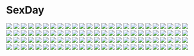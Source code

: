 # SexDay
![](https://konachan.com/image/c4e0fca7fd31ac508dadecc7d5de513a/Konachan.com%20-%20140257%20clouds%20ixaga%20landscape%20original%20scenic.jpg)
![](https://konachan.com/image/1a54973b4782346a0330dc120a052284/Konachan.com%20-%207069%20brown_hair%20crown%20dress%20glasses%20onija_taro%20torn_clothes.jpg)
![](https://konachan.com/image/be043db13404f0bbee4ea9073e4652f4/Konachan.com%20-%20161547%20blue_eyes%20bow%20gray_hair%20katana%20konpaku_youmu%20myon%20shiina_shian%20skirt%20sword%20touhou%20weapon.jpg)
![](https://konachan.com/jpeg/3f1a09a3279b78cb3414d3acd2bf0007/Konachan.com%20-%20162761%20asakura_ryouko%20blue_eyes%20blue_hair%20blush%20brown_eyes%20glasses%20gray_hair%20itou_noiji%20long_hair%20nagato_yuki%20school_uniform%20short_hair%20white%20wink.jpg)
![](https://konachan.com/image/fc93e583ceb78197d4c05769f880eeec/Konachan.com%20-%20115037%20blonde_hair%20blue_eyes%20headband%20katana%20konpaku_youmu%20myon%20school_uniform%20shirt%20short_hair%20sword%20tagme_%28artist%29%20touhou%20uniform%20weapon%20white_hair.jpg)
![](https://konachan.com/jpeg/2fc8bfda7cfa22600d986fa0c454d668/Konachan.com%20-%20230365%20aqua_eyes%20blush%20brown_hair%20building%20cake%20christmas%20city%20dress%20drink%20food%20kazenokaze%20night%20original%20ponytail%20thighhighs%20tree%20zettai_ryouiki.jpg)
![](https://konachan.com/jpeg/5b58c2617ded3f2f08bcc5c3d8891a80/Konachan.com%20-%2085390%20blue_eyes%20kousaka_kirino%20orange_hair%20ore_no_imouto_ga_konna_ni_kawaii_wake_ga_nai%20rainbow%20red%20skirt%20sunglasses%20thighhighs.jpg)
![](https://konachan.com/jpeg/191c2bd23151ddd731d39c32e3262be7/Konachan.com%20-%20139062%20black_hair%20blue_eyes%20blush%20bra%20game_cg%20hazumi_rio%20kosaka_hibiki%20lime_%28company%29%20open_shirt%20panties%20underwear%20undressing.jpg)
![](https://konachan.com/image/6a9cb5b19655f00dd5f481c26e9a9be8/Konachan.com%20-%20135328%20bike_shorts%20blush%20cameltoe%20flat_chest%20gym_uniform%20original%20see_through%20shorts%20spread_legs%20tachimi_%28basue%29%20wet.jpg)
![](https://konachan.com/image/40ab25dab6a9363a42a2d306e3142289/Konachan.com%20-%20129417%20clouds%20gumi%20shorts%20sky%20vocaloid.jpg)
![](https://konachan.com/image/35258e7d01431c6e07ee5c7d6ca55ca1/Konachan.com%20-%20149344%20eyepatch%20hikage%20megami%20mirai_%28senran_kagura%29%20no_bra%20panties%20sarashi%20scan%20school_uniform%20senran_kagura%20torii_takashi%20underwear%20yomi_%28senran_kagura%29.jpg)
![](https://konachan.com/image/65fa3a2a2030b8cb5985feb309a6b80c/Konachan.com%20-%2013078%20tagme.jpg)
![](https://konachan.com/image/b2621ffaff220528390d44a7b7b4bc7d/Konachan.com%20-%2014210%20kazami_mizuho%20onegai_teacher.jpg)
![](https://konachan.com/image/9c4998f3fba09881570cdfbf1922774b/Konachan.com%20-%2071259%20.hack__%20.hack__g.u.%20.hack__link%20alkaid%20haseo.jpg)
![](https://konachan.com/jpeg/8e6357fdc8eaf9aad2c03cdb700e9dcc/Konachan.com%20-%20266399%20bed%20black_hair%20breasts%20game_cg%20long_hair%20love_sweets%20moonstone%20nipples%20nude%20otonashi_kanae%20purple_eyes%20sakurazaka_tsuchiyu.jpg)
![](https://konachan.com/image/dc271a1f31a99db444a203035f9c3b58/Konachan.com%20-%2054927%20barefoot%20eyepatch%20marie_mjolnir%20soul_eater.jpg)
![](https://konachan.com/jpeg/49d7635afb0a0128abfdb78a11a362b2/Konachan.com%20-%20293540%202girls%20autumn%20azur_lane%20barefoot%20bell%20blue_eyes%20breasts%20cleavage%20dress%20flowers%20foxgirl%20leaves%20loli%20long_hair%20ponytail%20putimaxi%20tail%20twintails%20water.jpg)
![](https://konachan.com/image/08476a4767487a84665fb3e3e95e0a0a/Konachan.com%20-%2024613%20kuga_natsuki%20mai-hime.jpg)
![](https://konachan.com/image/bc9598e4bfb3b9c6079a77ee86b5b218/Konachan.com%20-%2040374%20animal_ears%20blue_eyes%20breasts%20brown_hair%20catgirl%20cleavage%20couch%20dress%20h2so4%20island_of_horizon%20lolita_fashion%20long_hair%20tail%20white.jpg)
![](https://konachan.com/image/d22e410dd9d532ad0005d689e372a4c6/Konachan.com%20-%20221463%20amanohana%20black_hair%20dress%20gun%20hat%20long_hair%20original%20red_eyes%20weapon.jpg)
![](https://konachan.com/image/293df4b5a1d20c07c310b53cddc4a938/Konachan.com%20-%20202336%20anthropomorphism%20bonnie23%20flowers%20headband%20japanese_clothes%20kantai_collection%20kimono%20long_hair%20rain%20tree%20umbrella%20water%20white_hair%20yellow_eyes.jpg)
![](https://konachan.com/jpeg/4da542a93969e4d117bbab370e72a171/Konachan.com%20-%20131997%20game_cg%20kimishima_ao%20otome_ga_tsumugu_koi_no_canvas%20shishidou_chiharu.jpg)
![](https://konachan.com/jpeg/fc3736b8826d33e12bac2f42db5cdee8/Konachan.com%20-%20176772%20brown_hair%20elbow_gloves%20flowers%20gloves%20hatsukoi_1_1%20koizumi_amane%20scan%20tokizaki_maya%20wedding_attire.jpg)
![](https://konachan.com/jpeg/1669839ab481e31d2d0a6294b0095afb/Konachan.com%20-%20219527%202girls%20barefoot%20bed%20book%20breasts%20brown_hair%20cleavage%20dangmill%20headband%20instrument%20music%20paper%20short_hair%20skirt%20teddy_bear%20tie%20twins%20yellow_eyes.jpg)
![](https://konachan.com/jpeg/11da518882fcafce32c59b9999e149c9/Konachan.com%20-%206534%20concerto%20fukagawa_ino%20hattori_mitsuru%20music%20oosawa_hitomi.jpg)
![](https://konachan.com/image/ea0cee8738cd57bd0f83d1e531a83110/Konachan.com%20-%2068169%20blue_hair%20blush%20dress%20elbow_gloves%20game_cg%20gloves%20green_eyes%20hanafubuki%20jpeg_artifacts%20long_hair%20necklace%20tagme_%28artist%29%20wedding_attire.jpg)
![](https://konachan.com/image/85cad48c8acdafef81490ec15da39a01/Konachan.com%20-%20276818%20akali%20braids%20breasts%20choker%20cleavage%20evelynn%20foxgirl%20garter%20gloves%20group%20hat%20heart%20kai%27sa%20long_hair%20navel%20panties%20pink_eyes%20ponytail%20skirt%20tail.jpg)
![](https://konachan.com/image/84e61fcc57408f4673a59f06dbbad05d/Konachan.com%20-%2069185%20gumi%20vocaloid.jpg)
![](https://konachan.com/jpeg/ea418535847746026407d4f1933f5232/Konachan.com%20-%20274506%20aqua_eyes%20bed%20blush%20bra%20cropped%20headband%20headphones%20hewsack%20long_hair%20microphone%20navel%20panties%20shirt_lift%20skirt_lift%20thighhighs%20underwear%20vocaloid.jpg)
![](https://konachan.com/jpeg/d853192156a9efe187f029516b66e814/Konachan.com%20-%20290516%20all_male%20armor%20black_hair%20blonde_hair%20blue_eyes%20brain_unglaus%20brown_hair%20cropped%20katana%20male%20overlord%20short_hair%20so-bin%20sword%20waifu2x%20weapon.jpg)
![](https://konachan.com/image/8ec2477c65216232373911aa811510f1/Konachan.com%20-%2060556%20gun%20long_hair%20masariro%20original%20paper%20pixiv_fantasia%20ponytail%20red_eyes%20red_hair%20skirt%20weapon.jpg)
![](https://konachan.com/image/b0da0123f74d472d9096c057b4afc2fb/Konachan.com%20-%2090608%20aragaki_ayase%20black_hair%20blue_eyes%20blush%20bra%20kakura_yoshiki%20ore_no_imouto_ga_konna_ni_kawaii_wake_ga_nai%20panties%20school_uniform%20shirt_lift%20underwear.jpg)
![](https://konachan.com/image/73a4b36d5a0f875c8f31199751244ec9/Konachan.com%20-%20141803%20774_%28nanashi%29%20bike_shorts%20jpeg_artifacts%20school_uniform%20shorts%20tagme.jpg)
![](https://konachan.com/image/69ccd5f4dfb4cd511f6f0cf9c67b61c5/Konachan.com%20-%20124190%20close%20kagamine_len%20kagamine_rin%20male%20polychromatic%20rioko%20vocaloid.jpg)
![](https://konachan.com/image/6d6ab0a9ef33702ff205f3665f47e3eb/Konachan.com%20-%20277232%202girls%20blue_eyes%20brown_hair%20dress%20hug%20long_hair%20mochizuki_shiina%20original%20panties%20pink_hair%20ponytail%20twintails%20underwear%20wink%20yellow_eyes.jpg)
![](https://konachan.com/jpeg/35abe5d29e7d8c2e854d3732cda97c7e/Konachan.com%20-%2031128%20bed%20blood%20censored%20cum%20game_cg%20lyrical_lyric%20marmalade%20mikeou%20nipples.jpg)
![](https://konachan.com/image/90b0f4b57d54e379d3f3eef534cb63ae/Konachan.com%20-%20298946%20bai_yemeng%20blonde_hair%20blush%20breasts%20cleavage%20drink%20long_hair%20orange_eyes%20original.jpg)
![](https://konachan.com/image/1278304e4b8d8a81b2d588e08fb4236a/Konachan.com%20-%2014497%202000%20anthropomorphism%20me%20os-tan%20windows.jpg)
![](https://konachan.com/image/d888181c3fca269edd92096a42392ed7/Konachan.com%20-%2059177%20clamp%20fay_d_flourite%20kurogane%20mokona%20sakura_%28tsubasa%29%20syaoran%20tsubasa_reservoir_chronicle.jpg)
![](https://konachan.com/image/3807f31416e56a67c8c52bca4c3b77ea/Konachan.com%20-%20240257%20aliasing%20blonde_hair%20censored%20ereshkigal_%28fate_grand_order%29%20fate_grand_order%20fate_%28series%29%20handjob%20long_hair%20penis%20red_eyes%20tkhs%20twintails.jpg)
![](https://konachan.com/image/309feaa5fb78e9bb3614be2a664a8603/Konachan.com%20-%20100826%20animal_ears%20piromizu%20sakura-iro_quartet%20school_uniform.jpg)
![](https://konachan.com/image/e6c64777cde2cd5c74b925c75ffa011b/Konachan.com%20-%20191040%20ass%20breasts%20brown_eyes%20brown_hair%20japanese_clothes%20long_hair%20miko%20no_bra%20poseich%20sword%20thighhighs%20unleashed%20weapon.jpg)
![](https://konachan.com/image/594721ff746d4276cd29fdaca986e6e9/Konachan.com%20-%20197655%20arisue_tsukasa%20ass%20black_hair%20blue%20bow%20koutsuki_kanna%20long_hair%20purple_eyes%20saga_planets%20see_through%20skirt%20thighhighs%20watermark%20wristwear.jpg)
![](https://konachan.com/image/cd778149ae1e9512f94626fa60eab679/Konachan.com%20-%2026045%20azumanga_daioh%20kasuga_ayumu.jpeg)
![](https://konachan.com/jpeg/0d7da1706d4856b056e513cb2e1bb2db/Konachan.com%20-%20298435%202girls%20bed%20close%20long_hair%20nude%20original%20phone%20polychromatic%20tsuruse%20yuri.jpg)
![](https://konachan.com/image/7d283d38ff76270c45c3d9ee9b0f1ec9/Konachan.com%20-%209015%20aoi_umi_no_tristia.jpg)
![](https://konachan.com/jpeg/c5b45507f833014c45caa338dcaae617/Konachan.com%20-%20261010%20flandre_scarlet%20tagme_%28artist%29%20touhou.jpg)
![](https://konachan.com/image/717f33b7dc8b134db944954bc1c063e3/Konachan.com%20-%2023699%20fuyou_kaede%20shuffle.jpg)
![](https://konachan.com/jpeg/235bc9a8dced6db42d8ce118fd2d9602/Konachan.com%20-%2067565%20black_hair%20red_eyes%20taka_tony.jpg)
![](https://konachan.com/image/e12ed242ad1ae233f01c97775396168d/Konachan.com%20-%20213296%202girls%20kiss%20long_hair%20mahou_shoujo_madoka_magica%20miki_sayaka%20pg_%28pgouwoderen%29%20ponytail%20red_eyes%20red_hair%20sakura_kyouko%20skirt%20yuri.jpg)
![](https://konachan.com/jpeg/b73f45a042b16d4aeb3ffe2271aab6d9/Konachan.com%20-%20225486%20brown_hair%20green_eyes%20leaves%20long_hair%20male%20original%20panties%20school_uniform%20tagme_%28artist%29%20thighhighs%20underwear%20upskirt%20waifu2x%20zettai_ryouiki.jpg)
![](https://konachan.com/image/4f9b6fd78940250ab1c25d4e8d80397d/Konachan.com%20-%20206585%20aconitea%20backpack%20brown_eyes%20brown_hair%20dora_marquez%20dora_the_explorer%20kneehighs%20map%20white.jpg)
![](https://konachan.com/jpeg/edb4bc1ac9f3168bee1f8eaa8c867c91/Konachan.com%20-%20177344%20animal%20bubbles%20cacao_choco_mame%20demon%20fish%20koakuma%20red_hair%20short_hair%20touhou%20underwater%20water.jpg)
![](https://konachan.com/image/f6646ff17ecb7ab7d3a9562f4660ba3a/Konachan.com%20-%20230518%20black_hair%20dress%20fire%20hyanna-natsu%20orange_eyes%20original%20ponytail%20ribbons%20short_hair%20watermark%20wings.jpg)
![](https://konachan.com/jpeg/053ea050265123c5ae42afabdb06c4a3/Konachan.com%20-%2055448%2077%20amane_ruru%20blue_eyes%20game_cg%20kazamai_sakura%20long_hair%20mikagami_mamizu%20pink_hair%20red_eyes%20red_hair%20school_uniform%20tenmaso%20twintails.jpg)
![](https://konachan.com/image/15b81b8011cfec9f7c7e608b4e02a465/Konachan.com%20-%20217905%20ass%20brown_hair%20couch%20green_eyes%20hat%20hoodie%20male%20open_shirt%20original%20panties%20short_hair%20twintails%20underwear%20yoshito.jpg)
![](https://konachan.com/image/995af6ed53affaf0cd0d5dc5adeae089/Konachan.com%20-%20134901%20blonde_hair%20bow%20dress%20hat%20kirisame_marisa%20long_hair%20stars%20touhou%20water%20witch%20yakumo_shibata.jpg)
![](https://konachan.com/jpeg/3cdc750e7579e1f12089d073cbe61f97/Konachan.com%20-%20254053%202girls%20black_hair%20blonde_hair%20blue_eyes%20brown_eyes%20dark_skin%20food%20long_hair%20overwatch%20pocky%20ponytail%20short_hair%20shoujo_ai%20transparent%20watermark.jpg)
![](https://konachan.com/jpeg/a80c2efc319697122a7a33f469555783/Konachan.com%20-%20229277%202girls%20aqua_hair%20ass%20bandage%20blush%20boots%20breasts%20cape%20collar%20eyepatch%20gloves%20hat%20long_hair%20megumin%20nipples%20no_bra%20nopan%20red_eyes%20white%20witch_hat.jpg)
![](https://konachan.com/image/0b654e0b2f44c9c85fb34221633541ac/Konachan.com%20-%20118190%20caffein%20tagme%20vocaloid%20yowane_haku.jpg)
![](https://konachan.com/image/20762d5c79933ff2faf3295457336320/Konachan.com%20-%20191872%20crossover%20super_smash_bros.%20tagme.jpg)
![](https://konachan.com/jpeg/3edaefe8dea635f36750004df75674ca/Konachan.com%20-%20277115%20aqua_eyes%20bikini%20blazblue%20braids%20breasts%20cherry%20es_%28blazblue%29%20food%20fruit%20long_hair%20navel%20nekoshoko%20ponytail%20swimsuit%20thighhighs.jpg)
![](https://konachan.com/image/afc1432aea8f0908abffb268cdd7aeaf/Konachan.com%20-%20190208%20elsword%20eve_%28elsword%29.jpg)
![](https://konachan.com/image/1b66be46c1fc7f5db9f867aee371af84/Konachan.com%20-%20113812%20bou_nin%20brown_eyes%20brown_hair%20building%20city%20dress%20flowers%20long_hair%20original.jpg)
![](https://konachan.com/image/993af7daee057cc3af4737a0f31e0ac5/Konachan.com%20-%20172051%20all_male%20black_hair%20blonde_hair%20blue_eyes%20building%20city%20headband%20infukun%20male%20naruto%20ninja%20uchiha_sasuke%20uniform%20uzumaki_naruto%20weapon.jpg)
![](https://konachan.com/image/cb44f8892f9da3bc0488980155d58180/Konachan.com%20-%20120209%20arsenixc%20black_hair%20long_hair%20orange_hair%20original%20shorts%20stockings%20thighhighs%20tie%20white.jpg)
![](https://konachan.com/image/8f107b329a022389f31984c0d1494f6d/Konachan.com%20-%20160453%20blush%20brown_hair%20kneehighs%20matsumoto_rise%20purple_eyes%20school_uniform%20yuru_yuri.jpg)
![](https://konachan.com/jpeg/4bea3e868c2f06ca50e3e10d7211049e/Konachan.com%20-%20196420%20asanagi%20blush%20breast_hold%20breasts%20cleavage%20imai_midori%20nude%20pink%20pubic_hair%20shirobako.jpg)
![](https://konachan.com/image/5a690a6ddc164fe75c35e57c5a5703e4/Konachan.com%20-%2097986%20armor%20dragon%20original%20pixiv_fantasia%20polychromatic%20short_hair%20sky_%28freedom%29%20sword%20tree%20weapon.jpg)
![](https://konachan.com/image/1f5c183cb750ffc3512728b6c54207f9/Konachan.com%20-%20180943%20blue_hair%20braids%20building%20city%20jinx_%28league_of_legends%29%20league_of_legends%20navel%20necklace%20weapon%20yy.jpg)
![](https://konachan.com/image/cf790990d3b3de4e59e1eaefe69915ca/Konachan.com%20-%2045615%20bra%20breasts%20censored%20fingering%20garter_belt%20newmen%20penis%20pussy%20spread_legs%20spread_pussy%20stockings%20thighhighs%20underwear.jpg)
![](https://konachan.com/image/7575374a0f690cc8c336a4b77413132f/Konachan.com%20-%2053219%20bra%20cum%20kurono_kurumu%20rosario%2Bvampire%20saipaco%20sex%20underwear.jpg)
![](https://konachan.com/image/30afaee5aca330e21cf4073696703c8e/Konachan.com%20-%2050926%20akiyama_mio%20ga-rei_zero%20k-on%21%20parody.jpg)
![](https://konachan.com/image/f096472d21da6ea41593e5d7ecf14bb9/Konachan.com%20-%2061076%20breasts%20cleavage%20demon%20horns%20minazuki_%28fantasy_sweethearts%29%20pointed_ears%20red_eyes%20red_hair%20thighhighs%20wings.jpg)
![](https://konachan.com/jpeg/a5e6fe626bb72f03a259bb0932062fc8/Konachan.com%20-%2078999%20hatsune_miku%20miku_append%20twintails%20vocaloid.jpg)
![](https://konachan.com/jpeg/686747e01735c64a26473e67b32f2c70/Konachan.com%20-%2047875%20airi%20maid%20queen%27s_blade.jpg)
![](https://konachan.com/jpeg/8b8268f93b7d77de5e02aee24629b95f/Konachan.com%20-%20299617%20applecaramel_%28acaramel%29%20blush%20bow%20bubbles%20candy%20dress%20flowers%20lollipop%20long_hair%20thighhighs%20watermark.jpg)
![](https://konachan.com/jpeg/0082705816b59abca361d5ebb250c938/Konachan.com%20-%2087299%20barefoot%20dress%20hat%20konnyaku963%20petals%20saigyouji_yuyuko%20touhou.jpg)
![](https://konachan.com/jpeg/2d675ae9d7f56cf1525cd7e0975e2ce1/Konachan.com%20-%20289279%20cropped%20green_eyes%20nurse%20original%20otokuyou%20paper%20ringo-chan_%28otokuyou%29%20short_hair%20tail%20waifu2x%20white%20white_hair.jpg)
![](https://konachan.com/image/d52c64ff320e4660cb3582ecc9a0ca31/Konachan.com%20-%20162423%20animal_ears%20bou_nin%20bunny_ears%20dress%20forest%20original%20ponytail%20scenic%20tree%20weapon%20white_hair.jpg)
![](https://konachan.com/image/5cdbd83cbb588ef3ac85fda88c8361fe/Konachan.com%20-%2048868%20breast_hold%20breasts%20cleavage%20dmm%20tagme.jpg)
![](https://konachan.com/image/918fdbf5b6c1c653ef7417ba2db9e53f/Konachan.com%20-%2095982%20animal_ears%20breasts%20catgirl%20chibi%20cleavage%20gokou_ruri%20kousaka_kirino%20kousaka_kyousuke%20male%20penguin_caee%20tail.jpg)
![](https://konachan.com/image/02189830ad97bcb92f63fb7bcf70590d/Konachan.com%20-%20172671%20blonde_hair%20blue_hair%20book%20dress%20flandre_scarlet%20magic%20necklace%20pointed_ears%20ponytail%20red_eyes%20remilia_scarlet%20ribbons%20touhou%20vampire%20wings.jpg)
![](https://konachan.com/jpeg/38dffead32ca21fe45e349a9c4011bd5/Konachan.com%20-%20245197%20aqua_hair%20ayanami_rei%20bodysuit%20breasts%20car%20gainax%20orange_eyes%20red_eyes%20sadamoto_yoshiyuki%20short_hair%20signed%20skintight%20watermark.jpg)
![](https://konachan.com/image/943ba113d087cc6834f127d58e230b29/Konachan.com%20-%20246936%20blonde_hair%20breasts%20elbow_gloves%20gloves%20logo%20long_hair%20navel%20nopan%20only_haruka%20phantasy_star%20pointed_ears%20tagme_%28character%29%20yellow_eyes.jpg)
![](https://konachan.com/image/9933f501af27ca949206101da9b382da/Konachan.com%20-%20215636%20all_male%20apple%20book%20food%20fruit%20hosiiro%20male%20monochrome%20moon%20original%20planet%20tree.jpg)
![](https://konachan.com/image/c699c21fdf2779d0b100baa1c0eaba01/Konachan.com%20-%20134626%20black%20blonde_hair%20brown_eyes%20guitar%20instrument%20long_hair%20wings.jpg)
![](https://konachan.com/image/b7510d21ad86ff1f69e9761217d69e63/Konachan.com%20-%20114359%20eva-01%20neon_genesis_evangelion.jpg)
![](https://konachan.com/jpeg/bf951087000c9f03c6c0be4ea8f6bf8f/Konachan.com%20-%20267294%20bikini%20breasts%20brown_eyes%20brown_hair%20cape%20condom%20cosplay%20halloween%20hoodie%20nipples%20original%20scan%20shirt_lift%20skirt%20skirt_lift%20souji_hougu%20swimsuit.jpg)
![](https://konachan.com/jpeg/bb7c5c1c82209e51a14480fdb4beeb73/Konachan.com%20-%20203564%20cabbit%20hakoniwa_logic%20iriya_koko%20maezono_kirika%20scan%20yukie.jpg)
![](https://konachan.com/image/aad685d34a880c4072387c12b13ceb8d/Konachan.com%20-%20229478%20all_male%20cape%20collar%20fate_%28series%29%20glasses%20gloves%20long_hair%20male%20mask%20original%20ponytail%20purple_hair%20short_hair%20sword%20weapon%20white_hair.jpg)
![](https://konachan.com/image/bce4949f2f8029c9414308ae2890a73b/Konachan.com%20-%20183138%20blush%20breast_grab%20breasts%20gokukoku_no_brynhildr%20kuroha_neko%20long_hair%20nipples%20nude%20sex%20sky_%28freedom%29%20thighhighs.jpg)
![](https://konachan.com/image/c727ac01b955543c1b21947127d880ef/Konachan.com%20-%2031378%20amagahara_inaho%20favorite%20game_cg%20grass%20happy_margaret%21%20kokonoka.jpg)
![](https://konachan.com/image/98e5a0de643ee1884cae772ace2fb7dc/Konachan.com%20-%2023370%20air%20kamio_misuzu%20kirishima_kano%20silhouette%20tohno_minagi%20white.jpg)
![](https://konachan.com/jpeg/e4b451decc150ba79ec4edaf5bd7f851/Konachan.com%20-%20208948%20bath%20black_hair%20blue_eyes%20breast_hold%20breasts%20game_cg%20mitsumomo_mamu%20nipples%20nude%20pussy%20shimazu_fumino%20uncensored%20wet%20xe.jpg)
![](https://konachan.com/jpeg/c79810ac52a7c02949221efe5517184d/Konachan.com%20-%20274772%20black_eyes%20black_hair%20breasts%20cleavage%20dress%20ecu8080%20flowers%20long_hair%20original%20rain%20rose%20summer_dress%20tears%20water.jpg)
![](https://konachan.com/jpeg/b8f03ddecb5c133cf46a641c8373ae21/Konachan.com%20-%20209018%202girls%20cropped%20himeno_sena%20kimishima_ao%20koi_x_shin_ai_kanojo%20kurasawa_moko%20pantyhose%20scan%20school_uniform%20shindou_ayane%20skirt%20us%3Atrack.jpg)
![](https://konachan.com/jpeg/508a0c2e695ffb31e83a57c1f513c45a/Konachan.com%20-%2038705%20hashimoto_takashi%20kasugano_sora%20translation_request%20yosuga_no_sora.jpg)
![](https://konachan.com/jpeg/fe44f9baa4f5da6113937143cd754ba3/Konachan.com%20-%20206857%20braids%20brown_eyes%20brown_hair%20fang%20foxgirl%20long_hair%20magic%20necklace%20noixen%20original%20rain%20rainbow%20rope%20tail%20thighhighs%20umbrella%20water%20watermark.jpg)
![](https://konachan.com/image/49b174684f2a6d6ab172100d8299bf05/Konachan.com%20-%20304503%20blindfold%20breasts%20censored%20cosplay%20cum%20gloves%20gray_hair%20headband%20nier%20nipples%20open_shirt%20panties%20penis%20pussy%20sex%20short_hair%20spread_legs%20underwear.jpg)
